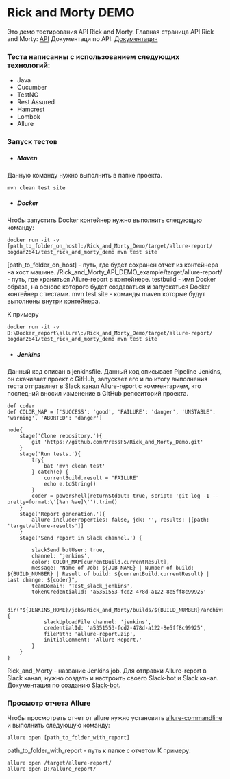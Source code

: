 # Rick and Morty DEMO
Это демо тестирования API Rick and Morty.
Главная страница API Rick and Morty: [API](https://rickandmortyapi.com/)
Документаци по API: [Документация](https://rickandmortyapi.com/documentation)

### Теста написанны с использованием следующих технологий:
 - Java
 - Cucumber
 - TestNG
 - Rest Assured
 - Hamcrest
 - Lombok
 - Allure

### Запуск тестов

- ##### Maven

Данную команду нужно выполнить в папке проекта.
```
mvn clean test site
```
- ##### Docker 

Чтобы запустить Docker контейнер нужно выполнить следующую команду:
```
docker run -it -v [path_to_folder_on_host]:/Rick_and_Morty_Demo/target/allure-report/ bogdan2641/test_rick_and_morty_demo mvn test site
```
[path_to_folder_on_host] - путь, где будет сохранен отчет из контейнера на хост машине.
/Rick_and_Morty_API_DEMO_example/target/allure-report/ - путь, где храниться Allure-report в контейнере.
testbuild - имя Docker образа, на основе которого будет создаваться и запускаться Docker контейнер с тестами.
mvn test site - команды maven которые будут выполнены внутри контейнера.

К примеру
```
docker run -it -v D:\Docker_report\allure\:/Rick_and_Morty_Demo/target/allure-report/ bogdan2641/test_rick_and_morty_demo mvn test site
```

- ##### Jenkins
Данный код описан в jenkinsfile. Данный код описывает Pipeline Jenkins, он скачивает проект с GitHub, запускает его и по итогу выполнения теста отправляет в Slack канал Allure-report с комментарием, кто последний вносил изменение в GitHub репозиторий проекта.
```
def coder
def COLOR_MAP = ['SUCCESS': 'good', 'FAILURE': 'danger', 'UNSTABLE': 'warning', 'ABORTED': 'danger']

node{
    stage('Clone repository.'){
        git 'https://github.com/PressF5/Rick_and_Morty_Demo.git'
    }
    stage('Run tests.'){
        try{
            bat 'mvn clean test'
        } catch(e) {
            currentBuild.result = "FAILURE"
            echo e.toString()  
        }
        coder = powershell(returnStdout: true, script: 'git log -1 --pretty=format:\'[%an %ae]\'').trim()
    }
    stage('Report generation.'){
        allure includeProperties: false, jdk: '', results: [[path: 'target/allure-results']]
    }
    stage('Send report in Slack channel.') {
        
        slackSend botUser: true, 
        channel: 'jenkins',
        color: COLOR_MAP[currentBuild.currentResult],
        message: "Name of Job: ${JOB_NAME} | Number of build: ${BUILD_NUMBER} | Result of build: ${currentBuild.currentResult} | Last change: ${coder}",
        teamDomain: 'Test_slack_jenkins', 
        tokenCredentialId: 'a5351553-fcd2-478d-a122-8e5ff8c99925'
        
        dir("${JENKINS_HOME}/jobs/Rick_and_Morty/builds/${BUILD_NUMBER}/archive") {
            slackUploadFile channel: 'jenkins', 
            credentialId: 'a5351553-fcd2-478d-a122-8e5ff8c99925', 
            filePath: 'allure-report.zip', 
            initialComment: 'Allure Report.'
        }
    }
}
```
Rick_and_Morty - название Jenkins job.
Для отправки Allure-report в Slack канал, нужно создать и настроить своего Slack-bot и Slack канал. Документация по созданию [Slack-bot](https://api.slack.com/bot-users).

### Просмотр отчета Allure
Чтобы просмотреть отчет от allure нужно установить [allure-commandline](https://www.npmjs.com/package/allure-commandline) и выполнить следующую команду:
```
allure open [path_to_folder_with_report]
```
path_to_folder_with_report - путь к папке с отчетом
К примеру:
```
allure open /target/allure-report/
allure open D:/allure_report/
```

